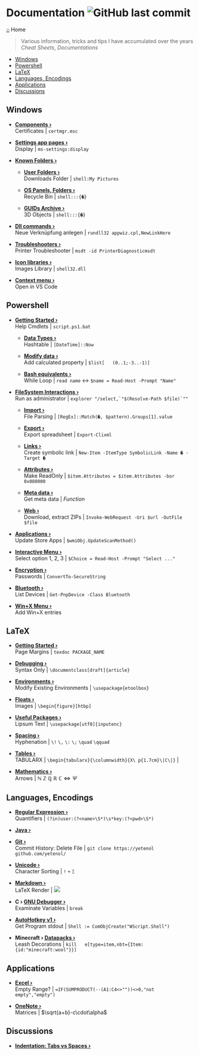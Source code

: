 # Documentation ![GitHub last commit](https://img.shields.io/github/last-commit/yetenol/doc?color=white)
[⌂](README.md) Home
> Various information, tricks and tips I have accumulated over the years  
> _Cheat Sheets_, _Documentations_
- [Windows](#windows)
- [Powershell](#powershell)
- [LaTeX](#latex)
- [Languages, Encodings](#languages-encodings)
- [Applications](#applications)
- [Discussions](#discussions)

## Windows

- **[Components ›](windows/components.md)**  
    Certificates | `certmgr.msc`

- **[Settings app pages ›](windows/settings.md)**  
    Display | `ms-settings:display`

- **[Known Folders ›](windows/known-folders/known-folders.md)**  

    - **[User Folders ›](windows/known-folders/user-folders.md)**  
        Downloads Folder | `shell:My Pictures`

    - **[OS Panels, Folders ›](windows/known-folders/guids.md)**  
        Recycle Bin | `shell:::{�}`

    - **[GUIDs Archive ›](windows/known-folders/guids-archive.md)**  
        3D Objects | `shell:::{�}`

- **[Dll commands ›](windows/dll.md)**  
    Neue Verknüpfung anlegen | `rundll32 appwiz.cpl,NewLinkHere`

- **[Troubleshooters ›](windows/troubleshooters.md)**  
    Printer Troubleshooter | `msdt -id PrinterDiagnosticmsdt`

- **[Icon libraries ›](windows/icons.md)**  
    Images Library | `shell32.dll`

- **[Context menu ›](windows/context-menu.md)**  
    Open in VS Code


## Powershell

- **[Getting Started ›](powershell/powershell.md)**  
    Help Cmdlets | `script.ps1.bat`

    - **[Data Types ›](powershell/data-types.md)**  
        Hashtable | `[DateTime]::Now`

    - **[Modify data ›](powershell/filesystem/modify.md)**  
        Add calculated property | `$list[	(0..1;-3..-1)]`

    - **[Bash equivalents ›](powershell/bash-equivalents.md)**  
        While Loop | `read name` <-> `$name = Read-Host -Prompt "Name"`

- **[FileSystem Interactions ›](powershell/filesystem/filesystem.md)**  
    Run as administrator | ``explorer "/select,`"$(Resolve-Path $file)`""``

    - **[Import ›](powershell/filesystem/import.md)**  
        File Parsing | `[RegEx]::Match(�, $pattern).Groups[1].value`

    - **[Export ›](powershell/filesystem/export.md)**  
        Export spreadsheet | `Export-Clixml`

    - **[Links ›](powershell/filesystem/links.md)**  
        Create symbolic link | `New-Item -ItemType SymbolicLink -Name � -Target �`

    - **[Attributes ›](powershell/filesystem/attributes.md)**  
        Make ReadOnly | `$item.Attributes = $item.Attributes -bor 0x080000`

    - **[Meta data ›](powershell/filesystem/metadata.md)**  
        Get meta data | _Function_

    - **[Web ›](powershell/filesystem/web.md)**  
        Download, extract ZIPs | `Invoke-WebRequest -Uri $url -OutFile $file`

- **[Applications ›](powershell/applications.md)**  
    Update Store Apps | `$wmiObj.UpdateScanMethod()`

- **[Interactive Menu ›](powershell/menu.md)**  
    Select option 1, 2, 3 | `$Choice = Read-Host -Prompt "Select ..."`

- **[Encryption ›](powershell/encryption.md)**  
    Passwords | `ConvertTo-SecureString`

- **[Bluetooth ›](powershell/bluetooth.md)**  
    List Devices | `Get-PnpDevice -Class Bluetooth`

- **[Win+X Menu ›](windows/win-x.md)**  
    Add Win+X entries


## LaTeX

- **[Getting Started ›](latex/latex.md)**  
    Page Margins | `texdoc PACKAGE_NAME`

- **[Debugging ›](latex/debugging.md)**  
    Syntax Only | `\documentclass[draft]{article}`

- **[Environments ›](latex/environments.md)**  
    Modify Existing Environments | `\usepackage{etoolbox}`

- **[Floats ›](latex/floats.md)**  
    Images | `\begin{figure}[htbp]`

- **[Useful Packages ›](latex/packages.md)**  
    Lipsum Text | `\usepackage[utf8]{inputenc}`

- **[Spacing ›](latex/spacing.md)**  
    Hyphenation | `\!` `\,` `\:` `\;` `\quad` `\qquad`

- **[Tables ›](latex/tables.md)**  
    TABULARX | `\begin{tabularx}{\columnwidth}{X\
p{1.7cm}\|C\|}` |
- **[Mathematics ›](latex/symbols.md)**  
    Arrows | $\mathbb{N\ Z\ Q\ R\ C} \iff \Psi$


## Languages, Encodings

- **[Regular Expression ›](languages/regex.md)**  
    Quantifiers | `(?in)user:(?<name>\S*)\s*key:(?<pwd>\S*)`

- **[Java ›](languages/java.md)**  

- **[Git ›](languages/git.md)**  
    Commit History: Delete File | `git clone https://yetenol	github.com/yetenol/`

- **[Unicode ›](languages/unicode.md)**  
    Character Sorting | `!` `+` `Ξ`

- **[Markdown ›](languages/markdown.md)**  
    LaTeX Render | <img src="https://render.githubusercontent.com/render/math?math=e^{i\pi}=-1">

- **C › [GNU Debugger ›](languages/gdb.md)**  
    Examinate Variables | `break`


- **[AutoHotkey v1 ›](languages/autohotkey.md)**  
    Get Program stdout | `Shell := ComObjCreate("WScript.Shell")`

- **Minecraft › [Datapacks ›](languages/minecraft.md)**  
    Leash Decorations | `kill 	e[type=item,nbt={Item:{id:"minecraft:wool"}}]`


## Applications

- **[Excel ›](apps/excel.md)**  
    Empty Range? | `=IF(SUMPRODUCT(--(A1:C4<>""))<>0,"not empty","empty")`

- **[OneNote ›](apps/onenote.md)**  
    Matrices | $\sqrt{a+b}-c\cdot\alpha$


## Discussions

- **[Indentation: Tabs vs Spaces ›](discussion/indentation.md)**  